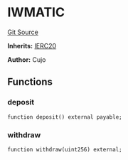 # IWMATIC
[Git Source](https://github.com/KlimaDAO/klimadao-solidity/blob/d2235caa445c673ffcb1a4a1d8c97c8c3cba5198/src/infinity/interfaces/IWMATIC.sol)

**Inherits:**
[IERC20](/src/protocol/tokens/regular/sKlimaToken.sol/interface.IERC20.md)

**Author:**
Cujo


## Functions
### deposit


```solidity
function deposit() external payable;
```

### withdraw


```solidity
function withdraw(uint256) external;
```

